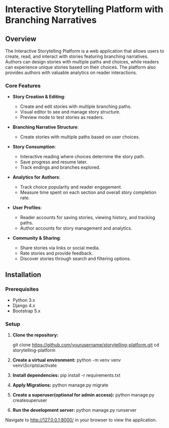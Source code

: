 # Interactive Storytelling Platform with Branching Narratives

## Overview

The Interactive Storytelling Platform is a web application that allows users to create, read, and interact with stories featuring branching narratives. Authors can design stories with multiple paths and choices, while readers can experience unique stories based on their choices. The platform also provides authors with valuable analytics on reader interactions.

### Core Features

- **Story Creation & Editing**: 
  - Create and edit stories with multiple branching paths.
  - Visual editor to see and manage story structure.
  - Preview mode to test stories as readers.

- **Branching Narrative Structure**:
  - Create stories with multiple paths based on user choices.

- **Story Consumption**:
  - Interactive reading where choices determine the story path.
  - Save progress and resume later.
  - Track endings and branches explored.

- **Analytics for Authors**:
  - Track choice popularity and reader engagement.
  - Measure time spent on each section and overall story completion rate.

- **User Profiles**:
  - Reader accounts for saving stories, viewing history, and tracking paths.
  - Author accounts for story management and analytics.

- **Community & Sharing**:
  - Share stories via links or social media.
  - Rate stories and provide feedback.
  - Discover stories through search and filtering options.

## Installation

### Prerequisites

- Python 3.x
- Django 4.x
- Bootstrap 5.x

### Setup

1. **Clone the repository:**

   git clone https://github.com/yourusername/storytelling-platform.git
   cd storytelling-platform
   
2. **Create a virtual environment:**
  python -m venv venv
   venv\Scripts\activate

3. **Install dependencies:**
  pip install -r requirements.txt

4. **Apply Migrations:**
  python manage.py migrate

5. **Create a superuser(optional for admin access):**
  python manage.py createsuperuser

6. **Run the development server:**
   python manage.py runserver

Navigate to http://127.0.0.1:8000/ in your browser to view the application.







